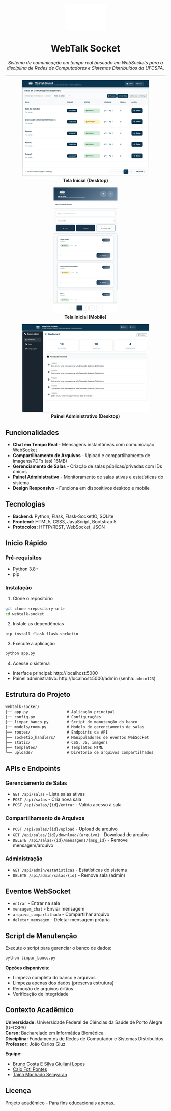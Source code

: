 <p align="center">
  <img src="static/images/ufcspa-logo.png" alt="UFCSPA Logo" height="80">
</p>

<h1 align="center">WebTalk Socket</h1>

<p align="center">
  <em>Sistema de comunicação em tempo real baseado em WebSockets para a disciplina de Redes de Computadores e Sistemas Distribuídos da UFCSPA.</em>
</p>

---

<p align="center">
  <img src="static/images/tela-inicial-desktop.png" alt="Tela Inicial Desktop" width="400">
  <br>
  <strong>Tela Inicial (Desktop)</strong>
</p>

<p align="center">
  <img src="static/images/tela-inicial-mobile.jpg" alt="Tela Inicial Mobile" width="200">
  <br>
  <strong>Tela Inicial (Mobile)</strong>
</p>

<p align="center">
  <img src="static/images/tela-admin-desktop.png" alt="Tela Administrativa Desktop" width="400">
  <br>
  <strong>Painel Administrativo (Desktop)</strong>
</p>

## Funcionalidades

- **Chat em Tempo Real** - Mensagens instantâneas com comunicação WebSocket
- **Compartilhamento de Arquivos** - Upload e compartilhamento de imagens/PDFs (até 16MB)
- **Gerenciamento de Salas** - Criação de salas públicas/privadas com IDs únicos
- **Painel Administrativo** - Monitoramento de salas ativas e estatísticas do sistema
- **Design Responsivo** - Funciona em dispositivos desktop e mobile

## Tecnologias

- **Backend:** Python, Flask, Flask-SocketIO, SQLite
- **Frontend:** HTML5, CSS3, JavaScript, Bootstrap 5
- **Protocolos:** HTTP/REST, WebSocket, JSON

## Início Rápido

### Pré-requisitos
- Python 3.8+
- pip

### Instalação

1. Clone o repositório
```bash
git clone <repository-url>
cd webtalk-socket
```

2. Instale as dependências
```bash
pip install flask flask-socketio
```

3. Execute a aplicação
```bash
python app.py
```

4. Acesse o sistema
- Interface principal: http://localhost:5000
- Painel administrativo: http://localhost:5000/admin (senha: `admin123`)

## Estrutura do Projeto

```
webtalk-socker/
├── app.py                 # Aplicação principal
├── config.py              # Configurações
├── limpar_banco.py        # Script de manutenção do banco
├── models/room.py         # Modelo de gerenciamento de salas
├── routes/                # Endpoints da API
├── socketio_handlers/     # Manipuladores de eventos WebSocket
├── static/                # CSS, JS, imagens
├── templates/             # Templates HTML
└── uploads/               # Diretório de arquivos compartilhados
```

## APIs e Endpoints

### Gerenciamento de Salas
- `GET /api/salas` - Lista salas ativas
- `POST /api/salas` - Cria nova sala
- `POST /api/salas/{id}/entrar` - Valida acesso à sala

### Compartilhamento de Arquivos
- `POST /api/salas/{id}/upload` - Upload de arquivo
- `GET /api/salas/{id}/download/{arquivo}` - Download de arquivo
- `DELETE /api/salas/{id}/mensagens/{msg_id}` - Remove mensagem/arquivo

### Administração
- `GET /api/admin/estatisticas` - Estatísticas do sistema
- `DELETE /api/admin/salas/{id}` - Remove sala (admin)

## Eventos WebSocket

- `entrar` - Entrar na sala
- `mensagem_chat` - Enviar mensagem
- `arquivo_compartilhado` - Compartilhar arquivo
- `deletar_mensagem` - Deletar mensagem própria

## Script de Manutenção

Execute o script para gerenciar o banco de dados:

```bash
python limpar_banco.py
```

**Opções disponíveis:**
- Limpeza completa do banco e arquivos
- Limpeza apenas dos dados (preserva estrutura)
- Remoção de arquivos órfãos
- Verificação de integridade

## Contexto Acadêmico

**Universidade:** Universidade Federal de Ciências da Saúde de Porto Alegre (UFCSPA)  
**Curso:** Bacharelado em Informática Biomédica  
**Disciplina:** Fundamentos de Redes de Computador e Sistemas Distribuídos  
**Professor:** João Carlos Gluz

**Equipe:**
- [Bruno Costa E Silva Giuliani Lopes](https://www.linkedin.com/in/bruno-costa-e-silva-giuliani-lopes-955828282/)
- [Caio Foti Pontes](https://www.linkedin.com/in/caiofoti/)
- [Tainá Machado Selayaran](https://www.linkedin.com/in/taina-selayaran/)

## Licença

Projeto acadêmico - Para fins educacionais apenas.
